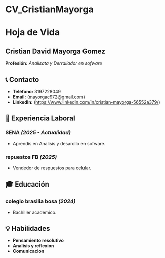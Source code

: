 # CV_CristianMayorga
# Hoja de Vida

## Cristian David Mayorga Gomez
**Profesión:** _Analisata y Derrallador en sofware_

## 📞 Contacto
- **Teléfono:** 3197228049
- **Email:** (mayorgac972@gmail.com)
- **LinkedIn:** (https://www.linkedin.com/in/cristian-mayorga-56552a379/)
## 🏢 Experiencia Laboral
### **SENA** _(2025 - Actualidad)_
- Aprendis en Analisis y desarollo en sofware.

### **repuestos FB** _(2025)_
- Vendedor de respuestos para celular.

## 🎓 Educación
### **colegio brasilia bosa** _(2024)_
- Bachiller academico.

## 💡 Habilidades
- **Pensamiento resolutivo**
- **Analisis y reflexion**
- **Comunicacion**
